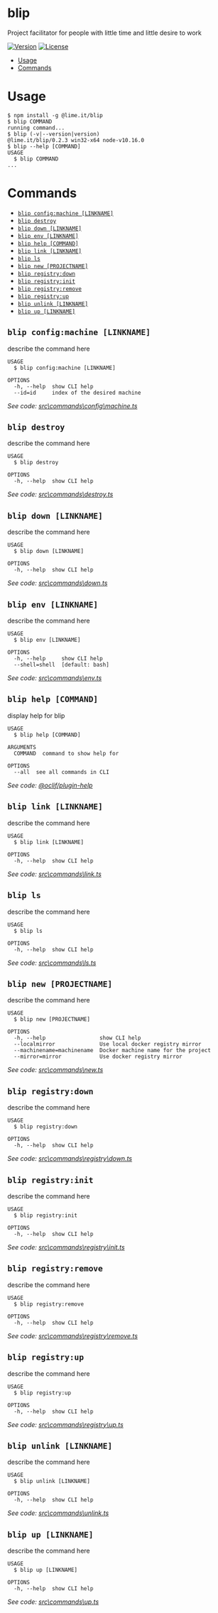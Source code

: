 blip
====

Project facilitator for people with little time and little desire to work

[![Version](https://img.shields.io/npm/v/@lime.it/blip)](https://www.npmjs.com/package/@lime.it/blip)
[![License](https://img.shields.io/npm/l/@lime.it/blip)](https://github.com/lime-it/blip/blob/master/LICENSE)

<!-- toc -->
* [Usage](#usage)
* [Commands](#commands)
<!-- tocstop -->
# Usage
<!-- usage -->
```sh-session
$ npm install -g @lime.it/blip
$ blip COMMAND
running command...
$ blip (-v|--version|version)
@lime.it/blip/0.2.3 win32-x64 node-v10.16.0
$ blip --help [COMMAND]
USAGE
  $ blip COMMAND
...
```
<!-- usagestop -->
# Commands
<!-- commands -->
* [`blip config:machine [LINKNAME]`](#blip-configmachine-linkname)
* [`blip destroy`](#blip-destroy)
* [`blip down [LINKNAME]`](#blip-down-linkname)
* [`blip env [LINKNAME]`](#blip-env-linkname)
* [`blip help [COMMAND]`](#blip-help-command)
* [`blip link [LINKNAME]`](#blip-link-linkname)
* [`blip ls`](#blip-ls)
* [`blip new [PROJECTNAME]`](#blip-new-projectname)
* [`blip registry:down`](#blip-registrydown)
* [`blip registry:init`](#blip-registryinit)
* [`blip registry:remove`](#blip-registryremove)
* [`blip registry:up`](#blip-registryup)
* [`blip unlink [LINKNAME]`](#blip-unlink-linkname)
* [`blip up [LINKNAME]`](#blip-up-linkname)

## `blip config:machine [LINKNAME]`

describe the command here

```
USAGE
  $ blip config:machine [LINKNAME]

OPTIONS
  -h, --help  show CLI help
  --id=id     index of the desired machine
```

_See code: [src\commands\config\machine.ts](https://github.com/lime-it/blip/blob/v0.2.3/src\commands\config\machine.ts)_

## `blip destroy`

describe the command here

```
USAGE
  $ blip destroy

OPTIONS
  -h, --help  show CLI help
```

_See code: [src\commands\destroy.ts](https://github.com/lime-it/blip/blob/v0.2.3/src\commands\destroy.ts)_

## `blip down [LINKNAME]`

describe the command here

```
USAGE
  $ blip down [LINKNAME]

OPTIONS
  -h, --help  show CLI help
```

_See code: [src\commands\down.ts](https://github.com/lime-it/blip/blob/v0.2.3/src\commands\down.ts)_

## `blip env [LINKNAME]`

describe the command here

```
USAGE
  $ blip env [LINKNAME]

OPTIONS
  -h, --help     show CLI help
  --shell=shell  [default: bash]
```

_See code: [src\commands\env.ts](https://github.com/lime-it/blip/blob/v0.2.3/src\commands\env.ts)_

## `blip help [COMMAND]`

display help for blip

```
USAGE
  $ blip help [COMMAND]

ARGUMENTS
  COMMAND  command to show help for

OPTIONS
  --all  see all commands in CLI
```

_See code: [@oclif/plugin-help](https://github.com/oclif/plugin-help/blob/v2.2.3/src\commands\help.ts)_

## `blip link [LINKNAME]`

describe the command here

```
USAGE
  $ blip link [LINKNAME]

OPTIONS
  -h, --help  show CLI help
```

_See code: [src\commands\link.ts](https://github.com/lime-it/blip/blob/v0.2.3/src\commands\link.ts)_

## `blip ls`

describe the command here

```
USAGE
  $ blip ls

OPTIONS
  -h, --help  show CLI help
```

_See code: [src\commands\ls.ts](https://github.com/lime-it/blip/blob/v0.2.3/src\commands\ls.ts)_

## `blip new [PROJECTNAME]`

describe the command here

```
USAGE
  $ blip new [PROJECTNAME]

OPTIONS
  -h, --help                 show CLI help
  --localmirror              Use local docker registry mirror
  --machinename=machinename  Docker machine name for the project
  --mirror=mirror            Use docker registry mirror
```

_See code: [src\commands\new.ts](https://github.com/lime-it/blip/blob/v0.2.3/src\commands\new.ts)_

## `blip registry:down`

describe the command here

```
USAGE
  $ blip registry:down

OPTIONS
  -h, --help  show CLI help
```

_See code: [src\commands\registry\down.ts](https://github.com/lime-it/blip/blob/v0.2.3/src\commands\registry\down.ts)_

## `blip registry:init`

describe the command here

```
USAGE
  $ blip registry:init

OPTIONS
  -h, --help  show CLI help
```

_See code: [src\commands\registry\init.ts](https://github.com/lime-it/blip/blob/v0.2.3/src\commands\registry\init.ts)_

## `blip registry:remove`

describe the command here

```
USAGE
  $ blip registry:remove

OPTIONS
  -h, --help  show CLI help
```

_See code: [src\commands\registry\remove.ts](https://github.com/lime-it/blip/blob/v0.2.3/src\commands\registry\remove.ts)_

## `blip registry:up`

describe the command here

```
USAGE
  $ blip registry:up

OPTIONS
  -h, --help  show CLI help
```

_See code: [src\commands\registry\up.ts](https://github.com/lime-it/blip/blob/v0.2.3/src\commands\registry\up.ts)_

## `blip unlink [LINKNAME]`

describe the command here

```
USAGE
  $ blip unlink [LINKNAME]

OPTIONS
  -h, --help  show CLI help
```

_See code: [src\commands\unlink.ts](https://github.com/lime-it/blip/blob/v0.2.3/src\commands\unlink.ts)_

## `blip up [LINKNAME]`

describe the command here

```
USAGE
  $ blip up [LINKNAME]

OPTIONS
  -h, --help  show CLI help
```

_See code: [src\commands\up.ts](https://github.com/lime-it/blip/blob/v0.2.3/src\commands\up.ts)_
<!-- commandsstop -->
